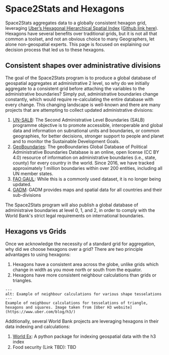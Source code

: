 # Space2Stats and Hexagons
Space2Stats aggregates data to a globally consistent hexagon grid, leveraging [Uber’s Hexagonal Hierarchical Spatial Index](https://www.uber.com/blog/h3/) ([Github link here](https://github.com/uber/h3)). Hexagons have several benefits over traditional grids, but it is not all that common a toolset, and not an obvious choice to many Geographers, let alone non-geospatial experts. This page is focused on explaining our decision process that led us to these hexagons.

## Consistent shapes over administrative divisions
The goal of the Space2Stats program is to produce a global database of geospatial aggregates at administrative 2 level, so why do we initially aggregate to a consistent grid before attaching the variables to the administrative boundaries? Simply put, administrative boundaries change constantly, which would require re-calculating the entire database with every change. This changing landscape is well-known and there are many projects that are attempting to collect updated administrative divisions:

1. [UN-SALB](https://salb.un.org/en): The Second Administrative Level Boundaries (SALB) programme objective is to promote accessible, interoperable and global data and information on subnational units and boundaries, or common geographies, for better decisions, stronger support to people and planet and to monitor the Sustainable Development Goals.
2. [GeoBoundaries](https://www.geoboundaries.org/): The geoBoundaries Global Database of Political Administrative Boundaries Database is an online, open license (CC BY 4.0) resource of information on administrative boundaries (i.e., state, county) for every country in the world. Since 2016, we have tracked approximately 1 million boundaries within over 200 entities, including all UN member states.
3. [FAO GAUL](https://developers.google.com/earth-engine/datasets/catalog/FAO_GAUL_2015_level0): While this is a commonly used dataset, it is no longer being updated.
4. [GADM](https://gadm.org/index.html): GADM provides maps and spatial data for all countries and their sub-divisions

The Space2Stats program will also publish a global database of administraive boundaries at level 0, 1, and 2, in order to comply with the World Bank's strict legal requirements on international boundaries.

## Hexagons vs Grids
Once we acknowledge the necessity of a standard grid for aggregation, why did we choose hexagons over a grid? There are two principle advantages to using hexagons:
1. Hexagons have a consistent area across the globe, unlike grids which change in width as you move north or south from the equator.
2. Hexagons have more consistent neighbour calculations than grids or triangles.

```{figure} images/hexagon_neighbours.jpg
---
alt: Example of neighbour calculations for various shape tesselations
---
Example of neighbour calculations for tesselations of triangle, hexagons and squares. Image taken from [Uber H3 website](https://www.uber.com/blog/h3/)
```

Additionally, several World Bank projects are leveraging hexagons in their data indexing and calculations:

1. [World Ex](https://worldbank.github.io/worldex/): A python package for indexing geospatial data with the h3 index
2. Food security (Link TBD): TBD